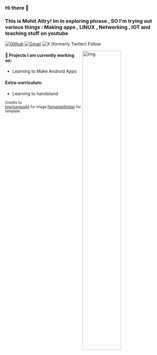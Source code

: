 ### Hi there 👋 
### This is Mohit Attry! Im in exploring phrase , SO I'm trying out various things : Making apps , LINUX , Networking , IOT and teaching stuff on youtube

[![Github](https://img.shields.io/badge/-Github-000?style=flat&logo=Github&logoColor=white)](https://github.com/mohitsatr)
[![Gmail](https://img.shields.io/badge/-Gmail-c14438?style=flat&logo=Gmail&logoColor=white)](mailto:Mohit.Sharma.atrrmohit@gmail.com)
![X (formerly Twitter) Follow](https://img.shields.io/twitter/follow/mohitsatr)

<img align="right" alt="img" src="https://github.com/mohitsatr/mohitsatr/assets/89310870/5f087437-8788-4b57-890b-3012d807bc6d" width="50%" height="auto" />




#### 🌱 Projects I am currently working on: 
- Learning to Make Android Apps    
  

#### Extra-curriculum:
- Learning to handstand




<sub>Credits to: <br/>[bigchungus64](https://unsplash.com/@bigchungus64) for image 
[FernandoRoldan](https://github.com/FernandoRoldan93/FernandoRoldan93/) for template</sub>
